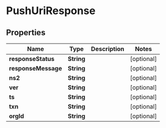 

# PushUriResponse


## Properties

Name | Type | Description | Notes
------------ | ------------- | ------------- | -------------
**responseStatus** | **String** |  |  [optional]
**responseMessage** | **String** |  |  [optional]
**ns2** | **String** |  |  [optional]
**ver** | **String** |  |  [optional]
**ts** | **String** |  |  [optional]
**txn** | **String** |  |  [optional]
**orgId** | **String** |  |  [optional]



